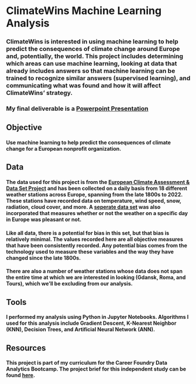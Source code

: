 # ClimateWins Machine Learning Analysis

### ClimateWins is interested in using machine learning to help predict the consequences of climate change around Europe and, potentially, the world. This project includes determining which areas can use machine learning, looking at data that already includes answers so that machine learning can be trained to recognize similar answers (supervised learning), and communicating what was found and how it will affect ClimateWins’ strategy.
### My final deliverable is a [Powerpoint Presentation](ML1pres.pdf)
## Objective
#### Use machine learning to help predict the consequences of climate change for a European nonprofit organization.
## Data
#### [](https://www.kaggle.com/datasets/asaniczka/top-spotify-songs-in-73-countries-daily-updated/data)
#### The data used for this project is from the [European Climate Assessment & Data Set Project](https://s3.amazonaws.com/coach-courses-us/public/courses/da-spec-ml/Scripts/A1/Dataset-weather-prediction-dataset-processed.csv) and has been collected on a daily basis from 18 different weather stations across Europe, spanning from the late 1800s to 2022. These stations have recorded data on temperature, wind speed, snow, radiation, cloud cover, and more. A [seperate data set](https://images.careerfoundry.com/public/courses/da-spec-ml/Scripts/A1/Dataset-Answers-Weather_Prediction_Pleasant_Weather.csv) was also incorporated that measures whether or not the weather on a specific day in Europe was pleasant or not.
#### Like all data, there is a potential for bias in this set, but that bias is relatively minimal. The values recorded here are all objective measures that have been consistently recorded. Any potential bias comes from the technology used to measure these variables and the way they have changed since the late 1800s.
#### There are also a number of weather stations whose data does not span the entire time at which we are interested in looking (Gdansk, Roma, and Tours), which we’ll be excluding from our analysis. 

## Tools
#### I performed my analysis using Python in Jupyter Notebooks. Algorithms I used for this analysis include Gradient Descent, K-Nearest Neighbor (KNN), Decision Trees, and Artificial Neural Network (ANN).
## Resources
#### This project is part of my curriculum for the Career Foundry Data Analytics Bootcamp. The project brief for this independent study can be found [here](https://s3.amazonaws.com/coach-courses-us/public/courses/da-spec-ml/Project%20Briefs/Machine-Learning-with-Python-Achievement-1-Project%20Brief.pdf).
